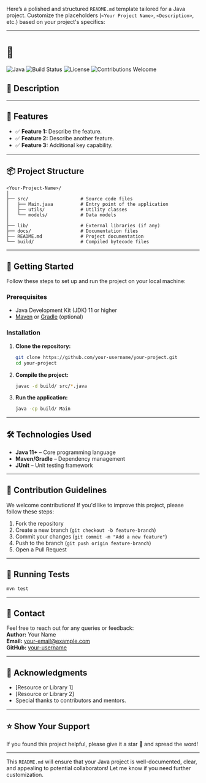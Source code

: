 Here’s a polished and structured `README.md` template tailored for a Java project. Customize the placeholders (`<Your Project Name>`, `<Description>`, etc.) based on your project's specifics:

---

# 🌟 <Your Project Name>

![Java](https://img.shields.io/badge/Java-ED8B00?style=for-the-badge&logo=java&logoColor=white)
![Build Status](https://img.shields.io/badge/build-passing-brightgreen?style=for-the-badge)
![License](https://img.shields.io/badge/license-MIT-blue?style=for-the-badge)
![Contributions Welcome](https://img.shields.io/badge/contributions-welcome-brightgreen?style=for-the-badge)

## 📝 Description

---

## 📑 Features
- ✅ **Feature 1:** Describe the feature.
- ✅ **Feature 2:** Describe another feature.
- ✅ **Feature 3:** Additional key capability.

---

## 📦 Project Structure
```
<Your-Project-Name>/
│
├── src/                   # Source code files
│   ├── Main.java          # Entry point of the application
│   ├── utils/             # Utility classes  
│   └── models/            # Data models
│
├── lib/                   # External libraries (if any)
├── docs/                  # Documentation files
├── README.md              # Project documentation
└── build/                 # Compiled bytecode files
```

---

## 🚀 Getting Started
Follow these steps to set up and run the project on your local machine:

### Prerequisites
- Java Development Kit (JDK) 11 or higher
- [Maven](https://maven.apache.org/) or [Gradle](https://gradle.org/) (optional)

### Installation
1. **Clone the repository:**
   ```bash
   git clone https://github.com/your-username/your-project.git
   cd your-project
   ```

2. **Compile the project:**
   ```bash
   javac -d build/ src/*.java
   ```

3. **Run the application:**
   ```bash
   java -cp build/ Main
   ```

---

## 🛠️ Technologies Used
- **Java 11+** – Core programming language
- **Maven/Gradle** – Dependency management
- **JUnit** – Unit testing framework

---

## 🤝 Contribution Guidelines
We welcome contributions! If you'd like to improve this project, please follow these steps:
1. Fork the repository
2. Create a new branch (`git checkout -b feature-branch`)
3. Commit your changes (`git commit -m "Add a new feature"`)
4. Push to the branch (`git push origin feature-branch`)
5. Open a Pull Request

---

## 🧪 Running Tests
```bash
mvn test
```

---


## 📧 Contact
Feel free to reach out for any queries or feedback:  
**Author:** Your Name  
**Email:** [your-email@example.com](mailto:your-email@example.com)  
**GitHub:** [your-username](https://github.com/your-username)

---

## 🙏 Acknowledgments
- [Resource or Library 1]
- [Resource or Library 2]
- Special thanks to contributors and mentors.

---

## ⭐ Show Your Support
If you found this project helpful, please give it a star 🌟 and spread the word!

---

This `README.md` will ensure that your Java project is well-documented, clear, and appealing to potential collaborators! Let me know if you need further customization.